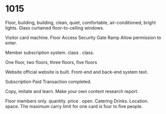 # 1015
Floor, building, building, clean, quiet, comfortable, air-conditioned, bright lights. Glass curtained floor-to-ceiling windows.


Visitor card machine. Floor Access Security Gate Ramp Allow permission to enter.


Member subscription system. class . class.

One floor, two floors, three floors, five floors

Website official website is built. Front-end and back-end system text.

Subscription Paid Transaction completed.


Copy, imitate and learn. Make your own content research report.

Floor members only. quantity. price . open. Catering Drinks. Location. space. The maximum carry limit for one card is four to five people.
